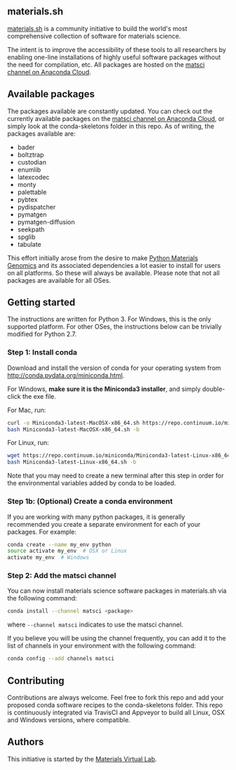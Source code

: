 ## materials.sh

[materials.sh](http://materials.sh) is a community initiative to build the world's most comprehensive collection of software for materials science.

The intent is to improve the accessibility of these tools to all researchers by enabling one-line installations of highly useful software packages without the need for compilation, etc. All packages are hosted on the [matsci channel on Anaconda Cloud](https://anaconda.org/matsci).

## Available packages

The packages available are constantly updated. You can check out the currently available packages on the [matsci channel on Anaconda Cloud](https://anaconda.org/matsci), or simply look at the conda-skeletons folder in this repo. As of writing, the packages available are:

* bader
* boltztrap
* custodian
* enumlib
* latexcodec
* monty
* palettable
* pybtex
* pydispatcher
* pymatgen
* pymatgen-diffusion
* seekpath
* spglib
* tabulate

This effort initially arose from the desire to make [Python Materials Genomics](http://www.pymatgen.org) and its associated dependencies a lot easier to install for users on all platforms. So these will always be available. Please note that not all packages are available for all OSes.

## Getting started

The instructions are written for Python 3. For Windows, this is the only supported platform. For other OSes, the instructions below can be trivially modified for Python 2.7.

### Step 1: Install conda

Download and install the version of conda for your operating system from http://conda.pydata.org/miniconda.html.

For Windows, **make sure it is the Miniconda3 installer**, and simply double-click the exe file.

For Mac, run:

```bash
curl -o Miniconda3-latest-MacOSX-x86_64.sh https://repo.continuum.io/miniconda/Miniconda3-latest-MacOSX-x86_64.sh
bash Miniconda3-latest-MacOSX-x86_64.sh -b
```

For Linux, run:

```bash
wget https://repo.continuum.io/miniconda/Miniconda3-latest-Linux-x86_64.sh -O Miniconda3-latest-Linux-x86_64.sh;
bash Miniconda3-latest-Linux-x86_64.sh -b
```

Note that you may need to create a new terminal after this step in order for the environmental variables added by conda to be loaded.

### Step 1b: (Optional) Create a conda environment

If you are working with many python packages, it is generally recommended you create a separate environment for each of your packages. For example:

```bash
conda create --name my_env python
source activate my_env  # OSX or Linux
activate my_env  # Windows
```

### Step 2: Add the matsci channel

You can now install materials science software packages in materials.sh via the following command:

```bash
conda install --channel matsci <package>
```

where `--channel matsci` indicates to use the matsci channel.

If you believe you will be using the channel frequently, you can add it to the list of channels in your environment with the following command:

```bash
conda config --add channels matsci
```

## Contributing

Contributions are always welcome. Feel free to fork this repo and add your proposed conda software recipes to the conda-skeletons folder. This repo is continuously integrated via TravisCI and Appveyor to build all Linux, OSX and Windows versions, where compatible.

## Authors

This initiative is started by the [Materials Virtual Lab](http://materialsvirtuallab.org).